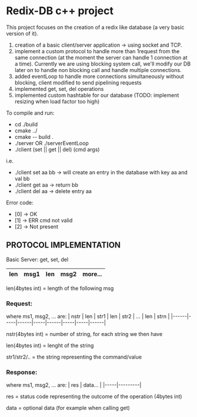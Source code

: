 # Redix-DB c++ project

This project focuses on the creation of a redix like database (a very basic version of it).

1) creation of a basic client/server application -> using socket and TCP.
2) implement a custom protocol to handle more than 1request from the same connection (at the moment the server can handle 1 connection at a time).
    Currently we are using blocking system call, we'll modify our DB later on to handle non blocking call and handle multiple connections.
3) added eventLoop to handle more connections simultaneously without blocking, client modified to send pipelining requests
4) implemented get, set, del operations 
5) implemented custom hashtable for our database (TODO: implement resizing when load factor too high)
    
To compile and run:
- cd ./build
- cmake ../
- cmake -- build .
- ./server OR ./serverEventLoop
- ./client (set || get || del) (cmd args)

i.e. 
- ./client set aa bb -> will create an entry in the database with key aa and val bb
- ./client get aa -> return bb
- ./client del aa -> delete entry aa
     
Error code:
- [0] -> OK
- [1] -> ERR cmd not valid
- [2] -> Not present


## PROTOCOL IMPLEMENTATION
Basic Server: get, set, del

| len | msg1 | len | msg2 | more... |
|-----|------|-----|------|---------|

len(4bytes int) = length of the following msg 

### Request:

where ms1, msg2, ... are:
| nstr | len | str1 | len | str2 | ... | len | strn |
|------|-----|------|-----|------|-----|-----|------|

nstr(4bytes int) = number of string, for each string we then have 

len(4bytes int) = lenght of the string 

str1/str2/.. = the string representing the command/value 

### Response:

where ms1, msg2, ... are:
| res | data... |
|-----|---------|

res = status code representing the outcome of the operation (4bytes int)

data = optional data (for example when calling get)

